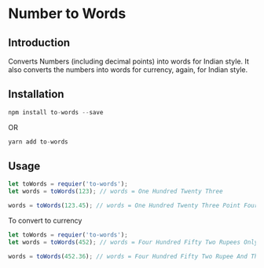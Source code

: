 # Number to Words

## Introduction

Converts Numbers (including decimal points) into words for Indian style. It also converts the numbers into words for currency, again, for Indian style.

## Installation

```js
npm install to-words --save
```

OR

```js
yarn add to-words
```


## Usage

```js
let toWords = requier('to-words');
let words = toWords(123); // words = One Hundred Twenty Three

words = toWords(123.45); // words = One Hundred Twenty Three Point Fourty Five
```

To convert to currency

```js
let toWords = requier('to-words');
let words = toWords(452); // words = Four Hundred Fifty Two Rupees Only

words = toWords(452.36); // words = Four Hundred Fifty Two Rupee And Thirty Six Paise Only
```
